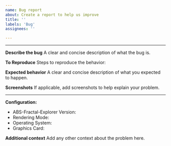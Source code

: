 ```yaml
---
name: Bug report
about: Create a report to help us improve
title: ''
labels: 'Bug'
assignees: ''

---
```


****

**Describe the bug**
A clear and concise description of what the bug is.



**To Reproduce**
Steps to reproduce the behavior:



**Expected behavior**
A clear and concise description of what you expected to happen.



**Screenshots**
If applicable, add screenshots to help explain your problem.



****

**Configuration:**
 - ABS-Fractal-Explorer Version:
 - Rendering Mode:
 - Operating System:
 - Graphics Card:



**Additional context**
Add any other context about the problem here.


